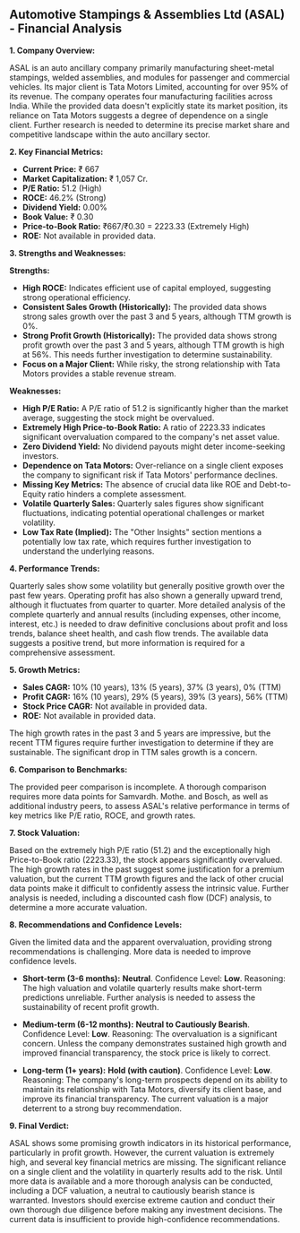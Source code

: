 ## Automotive Stampings & Assemblies Ltd (ASAL) - Financial Analysis

**1. Company Overview:**

ASAL is an auto ancillary company primarily manufacturing sheet-metal stampings, welded assemblies, and modules for passenger and commercial vehicles.  Its major client is Tata Motors Limited, accounting for over 95% of its revenue.  The company operates four manufacturing facilities across India.  While the provided data doesn't explicitly state its market position, its reliance on Tata Motors suggests a degree of dependence on a single client.  Further research is needed to determine its precise market share and competitive landscape within the auto ancillary sector.

**2. Key Financial Metrics:**

* **Current Price:** ₹ 667
* **Market Capitalization:** ₹ 1,057 Cr.
* **P/E Ratio:** 51.2 (High)
* **ROCE:** 46.2% (Strong)
* **Dividend Yield:** 0.00%
* **Book Value:** ₹ 0.30
* **Price-to-Book Ratio:**  ₹667/₹0.30 = 2223.33 (Extremely High)
* **ROE:** Not available in provided data.


**3. Strengths and Weaknesses:**

**Strengths:**

* **High ROCE:**  Indicates efficient use of capital employed, suggesting strong operational efficiency.
* **Consistent Sales Growth (Historically):**  The provided data shows strong sales growth over the past 3 and 5 years, although TTM growth is 0%.
* **Strong Profit Growth (Historically):**  The provided data shows strong profit growth over the past 3 and 5 years, although TTM growth is high at 56%.  This needs further investigation to determine sustainability.
* **Focus on a Major Client:**  While risky, the strong relationship with Tata Motors provides a stable revenue stream.

**Weaknesses:**

* **High P/E Ratio:**  A P/E ratio of 51.2 is significantly higher than the market average, suggesting the stock might be overvalued.
* **Extremely High Price-to-Book Ratio:** A ratio of 2223.33 indicates significant overvaluation compared to the company's net asset value.
* **Zero Dividend Yield:**  No dividend payouts might deter income-seeking investors.
* **Dependence on Tata Motors:**  Over-reliance on a single client exposes the company to significant risk if Tata Motors' performance declines.
* **Missing Key Metrics:**  The absence of crucial data like ROE and Debt-to-Equity ratio hinders a complete assessment.
* **Volatile Quarterly Sales:**  Quarterly sales figures show significant fluctuations, indicating potential operational challenges or market volatility.
* **Low Tax Rate (Implied):** The "Other Insights" section mentions a potentially low tax rate, which requires further investigation to understand the underlying reasons.


**4. Performance Trends:**

Quarterly sales show some volatility but generally positive growth over the past few years.  Operating profit has also shown a generally upward trend, although it fluctuates from quarter to quarter.  More detailed analysis of the complete quarterly and annual results (including expenses, other income, interest, etc.) is needed to draw definitive conclusions about profit and loss trends, balance sheet health, and cash flow trends.  The available data suggests a positive trend, but more information is required for a comprehensive assessment.

**5. Growth Metrics:**

* **Sales CAGR:** 10% (10 years), 13% (5 years), 37% (3 years), 0% (TTM)
* **Profit CAGR:** 16% (10 years), 29% (5 years), 39% (3 years), 56% (TTM)
* **Stock Price CAGR:** Not available in provided data.
* **ROE:** Not available in provided data.

The high growth rates in the past 3 and 5 years are impressive, but the recent TTM figures require further investigation to determine if they are sustainable.  The significant drop in TTM sales growth is a concern.

**6. Comparison to Benchmarks:**

The provided peer comparison is incomplete.  A thorough comparison requires more data points for Samvardh. Mothe. and Bosch, as well as additional industry peers, to assess ASAL's relative performance in terms of key metrics like P/E ratio, ROCE, and growth rates.

**7. Stock Valuation:**

Based on the extremely high P/E ratio (51.2) and the exceptionally high Price-to-Book ratio (2223.33), the stock appears significantly overvalued.  The high growth rates in the past suggest some justification for a premium valuation, but the current TTM growth figures and the lack of other crucial data points make it difficult to confidently assess the intrinsic value.  Further analysis is needed, including a discounted cash flow (DCF) analysis, to determine a more accurate valuation.

**8. Recommendations and Confidence Levels:**

Given the limited data and the apparent overvaluation, providing strong recommendations is challenging.  More data is needed to improve confidence levels.

* **Short-term (3-6 months):**  **Neutral**.  Confidence Level: **Low**.  Reasoning:  The high valuation and volatile quarterly results make short-term predictions unreliable.  Further analysis is needed to assess the sustainability of recent profit growth.

* **Medium-term (6-12 months):**  **Neutral to Cautiously Bearish**. Confidence Level: **Low**. Reasoning:  The overvaluation is a significant concern.  Unless the company demonstrates sustained high growth and improved financial transparency, the stock price is likely to correct.

* **Long-term (1+ years):**  **Hold (with caution)**. Confidence Level: **Low**. Reasoning:  The company's long-term prospects depend on its ability to maintain its relationship with Tata Motors, diversify its client base, and improve its financial transparency.  The current valuation is a major deterrent to a strong buy recommendation.


**9. Final Verdict:**

ASAL shows some promising growth indicators in its historical performance, particularly in profit growth. However, the current valuation is extremely high, and several key financial metrics are missing.  The significant reliance on a single client and the volatility in quarterly results add to the risk.  Until more data is available and a more thorough analysis can be conducted, including a DCF valuation, a neutral to cautiously bearish stance is warranted.  Investors should exercise extreme caution and conduct their own thorough due diligence before making any investment decisions.  The current data is insufficient to provide high-confidence recommendations.

